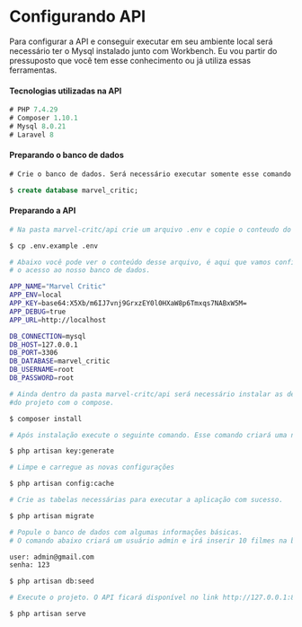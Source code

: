 # Configurando API

Para configurar a API e conseguir executar em seu ambiente local será necessário
ter o Mysql instalado junto com Workbench. Eu vou partir do pressuposto que
você tem esse conhecimento ou já utiliza essas ferramentas.


#### Tecnologias utilizadas na API
```sql
# PHP 7.4.29
# Composer 1.10.1
# Mysql 8.0.21
# Laravel 8
```

#### Preparando o banco de dados

```sql
# Crie o banco de dados. Será necessário executar somente esse comando SQL.

$ create database marvel_critic;
```

#### Preparando a API

```bash
# Na pasta marvel-critc/api crie um arquivo .env e copie o conteudo do .env.example

$ cp .env.example .env

# Abaixo você pode ver o conteúdo desse arquivo, é aqui que vamos configurar 
# o acesso ao nosso banco de dados.

APP_NAME="Marvel Critic"
APP_ENV=local
APP_KEY=base64:X5Xb/m6IJ7vnj9GrxzEY0l0HXaW8p6Tmxqs7NABxW5M=
APP_DEBUG=true
APP_URL=http://localhost

DB_CONNECTION=mysql
DB_HOST=127.0.0.1
DB_PORT=3306
DB_DATABASE=marvel_critic
DB_USERNAME=root
DB_PASSWORD=root
```

```bash
# Ainda dentro da pasta marvel-critc/api será necessário instalar as dependências
#do projeto com o compose.

$ composer install
```

```bash
# Após instalação execute o seguinte comando. Esse comando criará uma nova API Key para sua aplicação (APP_KEY).

$ php artisan key:generate
```

```bash
# Limpe e carregue as novas configurações

$ php artisan config:cache
```

```bash
# Crie as tabelas necessárias para executar a aplicação com sucesso.

$ php artisan migrate
```

```bash
# Popule o banco de dados com algumas informações básicas. 
# O comando abaixo criará um usuário admin e irá inserir 10 filmes na base de dados.

user: admin@gmail.com
senha: 123

$ php artisan db:seed
```

```bash
# Execute o projeto. O API ficará disponível no link http://127.0.0.1:8000

$ php artisan serve
```
